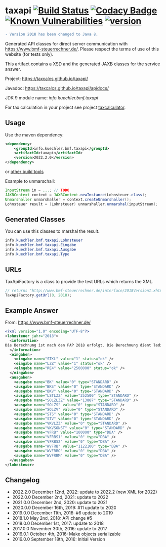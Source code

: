# taxapi [![Build Status](https://travis-ci.com/taxcalcs/taxapi.svg?branch=master)](https://travis-ci.com/taxcalcs/taxapi) [![Codacy Badge](https://app.codacy.com/project/badge/Grade/ed625cdbf61644a58c486d68822754d2)](https://www.codacy.com/gh/taxcalcs/taxapi/dashboard) [![Known Vulnerabilities](https://snyk.io/test/github/taxcalcs/taxapi/badge.svg?targetFile=pom.xml)](https://snyk.io/test/github/taxcalcs/taxapi?targetFile=pom.xml) [![version](https://maven-badges.herokuapp.com/maven-central/info.kuechler.bmf.taxapi/taxapi/badge.svg)](http://search.maven.org/#search|gav|1|g%3A%22info.kuechler.bmf.taxapi%22%20AND%20a%3A%22taxapi%22) 

```diff
- Version 2018 has been changed to Java 8.
```

Generated API classes for direct server communication with <https://www.bmf-steuerrechner.de/>.
Please respect the terms of use of this website (for tests only).

This artifact contains a XSD and the generated JAXB classes for the service answer.

Project: <https://taxcalcs.github.io/taxapi/>

Javadoc: <https://taxcalcs.github.io/taxapi/apidocs/>

JDK 9 module name: *info.kuechler.bmf.taxapi*

For tax calculation in your project see project [taxcalculator](https://github.com/taxcalcs/taxcalculator).

## Usage

Use the maven dependency:

```xml
<dependency>
	<groupId>info.kuechler.bmf.taxapi</groupId>
	<artifactId>taxapi</artifactId>
	<version>2022.2.0</version>
</dependency>
```
or [other build tools](https://admiralsmaster.github.io/taxapi/dependency-info.html)

Example to unmarschall:
```java
InputStream in = ...; // TODO
JAXBContext context = JAXBContext.newInstance(Lohnsteuer.class);
Unmarshaller unmarshaller = context.createUnmarshaller();
Lohnsteuer result = (Lohnsteuer) unmarshaller.unmarshal(inputStream);
```

## Generated Classes

You can use this classes to marshal the result.

```java
info.kuechler.bmf.taxapi.Lohnsteuer
info.kuechler.bmf.taxapi.Eingabe
info.kuechler.bmf.taxapi.Ausgabe
info.kuechler.bmf.taxapi.Type
```

## URLs

TaxApiFactory is a class to provide the test URLs which returns the XML.

```java
// returns "http://www.bmf-steuerrechner.de/interface/2018Version1.xhtml?code=Lohn2018"
TaxApiFactory.getUrl(0, 2018);
```

## Example Answer

From: <https://www.bmf-steuerrechner.de/>

```xml
<?xml version="1.0" encoding="UTF-8"?>
<lohnsteuer jahr="2018">
  <information>
Die Berechnung ist nach den PAP 2018 erfolgt. Die Berechnung dient lediglich der Qualitätssicherung. Die Externe Schnittstelle des Lohn- und Einkommensteuerrechner ist also nur für die Überprüfung ihrer Rechnung bestimmt und nicht dazu bestimmt, die Berechnung über ihn abzuwickeln.
  </information>
  <eingaben>
    <eingabe name="STKL" value="1" status="ok" />
    <eingabe name="LZZ" value="1" status="ok" />
    <eingabe name="RE4" value="2500000" status="ok" />
  </eingaben>
  <ausgaben>
    <ausgabe name="BK" value="0" type="STANDARD" />
    <ausgabe name="BKS" value="0" type="STANDARD" />
    <ausgabe name="BKV" value="0" type="STANDARD" />
    <ausgabe name="LSTLZZ" value="252500" type="STANDARD" />
    <ausgabe name="SOLZLZZ" value="13887" type="STANDARD" />
    <ausgabe name="SOLZS" value="0" type="STANDARD" />
    <ausgabe name="SOLZV" value="0" type="STANDARD" />
    <ausgabe name="STS" value="0" type="STANDARD" />
    <ausgabe name="STV" value="0" type="STANDARD" />
    <ausgabe name="VKVLZZ" value="0" type="STANDARD" />
    <ausgabe name="VKVSONST" value="0" type="STANDARD" />
    <ausgabe name="VFRB" value="100000" type="DBA" />
    <ausgabe name="VFRBS1" value="0" type="DBA" />
    <ausgabe name="VFRBS2" value="0" type="DBA" />
    <ausgabe name="WVFRB" value="1122100" type="DBA" />
    <ausgabe name="WVFRBO" value="0" type="DBA" />
    <ausgabe name="WVFRBM" value="0" type="DBA" />
  </ausgaben>
</lohnsteuer>
```

## Changelog

*   2022.2.0 December 12nd, 2022: update to 2022.2 (new XML for 2022)
*	2022.0.0 December 2nd, 2021: update to 2022
*   2021.0.0 December 2nd, 2020: update to 2021
*   2020.0.0 December 16th, 2019: \#11 update to 2020
*   2019.0.0 December 11th, 2018: \#6 update to 2019
*   2018.1.0 May 2nd, 2018: API change \#5
*   2018.0.0 December 1st, 2017: update to 2018
*   2017.0.0 November 30th, 2016: update to 2017
*   2016.0.1 October 4th, 2016: Make objects serializable
*   2016.0.0 September 18th, 2016: Initial Version
